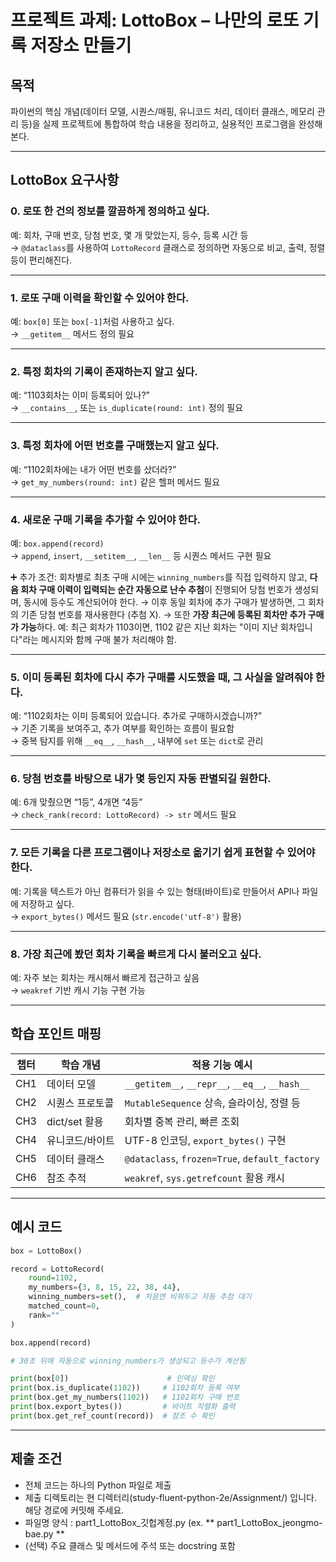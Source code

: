 # 프로젝트 과제: LottoBox – 나만의 로또 기록 저장소 만들기

## 목적
파이썬의 핵심 개념(데이터 모델, 시퀀스/매핑, 유니코드 처리, 데이터 클래스, 메모리 관리 등)을 실제 프로젝트에 통합하여 학습 내용을 정리하고, 실용적인 프로그램을 완성해본다.

---

## LottoBox 요구사항

### 0. 로또 한 건의 정보를 깔끔하게 정의하고 싶다.
예: 회차, 구매 번호, 당첨 번호, 몇 개 맞았는지, 등수, 등록 시간 등  
→ `@dataclass`를 사용하여 `LottoRecord` 클래스로 정의하면 자동으로 비교, 출력, 정렬 등이 편리해진다.

---

### 1. 로또 구매 이력을 확인할 수 있어야 한다.
예: `box[0]` 또는 `box[-1]`처럼 사용하고 싶다.  
→ `__getitem__` 메서드 정의 필요

---

### 2. 특정 회차의 기록이 존재하는지 알고 싶다.
예: “1103회차는 이미 등록되어 있나?”  
→ `__contains__`, 또는 `is_duplicate(round: int)` 정의 필요

---

### 3. 특정 회차에 어떤 번호를 구매했는지 알고 싶다.
예: “1102회차에는 내가 어떤 번호를 샀더라?”  
→ `get_my_numbers(round: int)` 같은 헬퍼 메서드 필요

---

### 4. 새로운 구매 기록을 추가할 수 있어야 한다.
예: `box.append(record)`  
→ `append`, `insert`, `__setitem__`, `__len__` 등 시퀀스 메서드 구현 필요  

➕ 추가 조건: 회차별로 최초 구매 시에는 `winning_numbers`를 직접 입력하지 않고, **다음 회차 구매 이력이 입력되는 순간 자동으로 난수 추첨**이 진행되어 당첨 번호가 생성되며, 동시에 등수도 계산되어야 한다.
→ 이후 동일 회차에 추가 구매가 발생하면, 그 회차의 기존 당첨 번호를 재사용한다 (추첨 X).
→ 또한 **가장 최근에 등록된 회차만 추가 구매가 가능**하다. 예: 최근 회차가 1103이면, 1102 같은 지난 회차는 "이미 지난 회차입니다"라는 메시지와 함께 구매 불가 처리해야 함.

---

### 5. 이미 등록된 회차에 다시 추가 구매를 시도했을 때, 그 사실을 알려줘야 한다.
예: “1102회차는 이미 등록되어 있습니다. 추가로 구매하시겠습니까?”  
→ 기존 기록을 보여주고, 추가 여부를 확인하는 흐름이 필요함  
→ 중복 탐지를 위해 `__eq__`, `__hash__`, 내부에 `set` 또는 `dict`로 관리

---

### 6. 당첨 번호를 바탕으로 내가 몇 등인지 자동 판별되길 원한다.
예: 6개 맞췄으면 “1등”, 4개면 “4등”  
→ `check_rank(record: LottoRecord) -> str` 메서드 필요

---

### 7. 모든 기록을 다른 프로그램이나 저장소로 옮기기 쉽게 표현할 수 있어야 한다.
예: 기록을 텍스트가 아닌 컴퓨터가 읽을 수 있는 형태(바이트)로 만들어서 API나 파일에 저장하고 싶다.  
→ `export_bytes()` 메서드 필요 (`str.encode('utf-8')` 활용)

---

### 8. 가장 최근에 봤던 회차 기록을 빠르게 다시 불러오고 싶다.
예: 자주 보는 회차는 캐시해서 빠르게 접근하고 싶음  
→ `weakref` 기반 캐시 기능 구현 가능

---

## 학습 포인트 매핑
| 챕터 | 학습 개념 | 적용 기능 예시 |
|--------|------------|--------------------|
| CH1 | 데이터 모델 | `__getitem__`, `__repr__`, `__eq__`, `__hash__` |
| CH2 | 시퀀스 프로토콜 | `MutableSequence` 상속, 슬라이싱, 정렬 등 |
| CH3 | dict/set 활용 | 회차별 중복 관리, 빠른 조회 |
| CH4 | 유니코드/바이트 | UTF-8 인코딩, `export_bytes()` 구현 |
| CH5 | 데이터 클래스 | `@dataclass`, `frozen=True`, `default_factory` |
| CH6 | 참조 추적 | `weakref`, `sys.getrefcount` 활용 캐시 |

---

## 예시 코드
```python
box = LottoBox()

record = LottoRecord(
    round=1102,
    my_numbers={3, 8, 15, 22, 38, 44},
    winning_numbers=set(),  # 처음엔 비워두고 자동 추첨 대기
    matched_count=0,
    rank=""
)

box.append(record)

# 30초 뒤에 자동으로 winning_numbers가 생성되고 등수가 계산됨

print(box[0])                      # 인덱싱 확인
print(box.is_duplicate(1102))     # 1102회차 등록 여부
print(box.get_my_numbers(1102))   # 1102회차 구매 번호
print(box.export_bytes())         # 바이트 직렬화 출력
print(box.get_ref_count(record))  # 참조 수 확인
```

---

## 제출 조건
- 전체 코드는 하나의 Python 파일로 제출
- 제출 디렉토리는 현 디렉터리(study-fluent-python-2e/Assignment/) 입니다. 해당 경로에 커밋해 주세요.
- 파일명 양식 : part1_LottoBox_깃헙계정.py (ex. ** part1_LottoBox_jeongmo-bae.py ** 
- (선택) 주요 클래스 및 메서드에 주석 또는 docstring 포함

